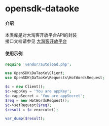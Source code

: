 # opensdk-dataoke

#### 介绍
本类库是对大淘客开放平台API的封装  
接口文档请参见 [大淘客开放平台](http://www.dataoke.com/pmc/openapi.html)

#### 使用示例
~~~php
require 'vendor/autoload.php';

use OpenSDK\DaTaoKe\Client;
use OpenSDK\DaTaoKe\Requests\HotWordsRequest;

$c = new Client();
$c->appKey = 'You are appKey';
$c->appSecret = 'You are appSecret';
$req = new HotWordsRequest();
$c->setRequest($req);
$result = $c->execute();

var_dump($result);
~~~